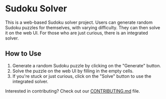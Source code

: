 # Sudoku Solver

This is a web-based Sudoku solver project. Users can generate random Sudoku puzzles for themselves, with varying difficulty. They can then solve it on the web UI. For those who are just curious, there is an integrated solver.

## How to Use

1. Generate a random Sudoku puzzle by clicking on the "Generate" button.
2. Solve the puzzle on the web UI by filling in the empty cells.
3. If you're stuck or just curious, click on the "Solve" button to use the integrated solver.

Interested in contributing? Check out our [CONTRIBUTING.md](CONTRIBUTING.md) file.

